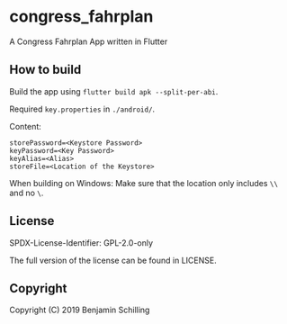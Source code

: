 # congress_fahrplan
A Congress Fahrplan App written in Flutter

## How to build

Build the app using `flutter build apk --split-per-abi`.

Required `key.properties` in `./android/`.

Content:

```
storePassword=<Keystore Password>
keyPassword=<Key Password>
keyAlias=<Alias>
storeFile=<Location of the Keystore>
```

When building on Windows: Make sure that the location only includes `\\` and no `\`.

## License
SPDX-License-Identifier: GPL-2.0-only

The full version of the license can be found in LICENSE.

## Copyright
Copyright (C) 2019 Benjamin Schilling



